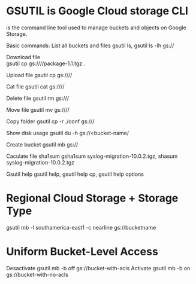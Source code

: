 # GSUTIL is Google Cloud storage CLI
is the command line tool used to manage buckets and objects on Google Storage. 

Basic commands:
List all buckets and files
gsutil ls, gsutil ls -lh gs://<bucket-name>

Download file	
  gsutil cp gs://<bucket-name>/<dir-path>/package-1.1.tgz .

Upload file
  gsutil cp <filename> gs://<bucket-name>/<directory>/

Cat file
  gsutil cat gs://<bucket-name>/<filepath>/

Delete file
  gsutil rm gs://<bucket-name>/<filepath>

Move file
  gsutil mv <src-filepath> gs://<bucket-name>/<directory>/<dest-filepath>

Copy folder
  gsutil cp -r ./conf gs://<bucket-name>/

Show disk usage
  gsutil du -h gs://<bucket-name/<directory>

Create bucket
  gsutil mb gs://<bucket-name>

Caculate file
  sha1sum	gsha1sum syslog-migration-10.0.2.tgz, shasum syslog-migration-10.0.2.tgz

Gsutil help
  gsutil help, gsutil help cp, gsutil help options

# Regional Cloud Storage + Storage Type
gsutil mb -l southamerica-east1 -c nearline gs://bucketname

# Uniform Bucket-Level Access
Desactivate
gsutil mb -b off gs://bucket-with-acls
Activate
gsutil mb -b on gs://bucket-with-no-acls
